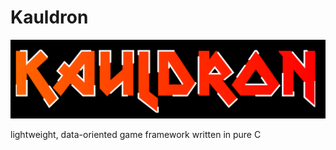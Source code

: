 # Kauldron

<img src="resources/banner.png" alt="kauldron logo">

lightweight, data-oriented game framework written in pure C
